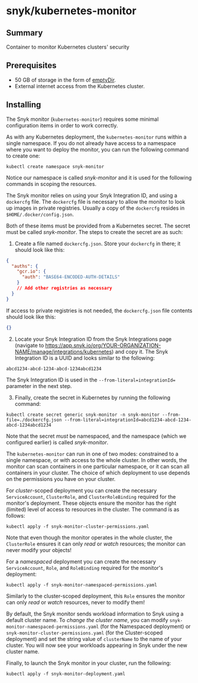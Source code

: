 # snyk/kubernetes-monitor #

## Summary ##

Container to monitor Kubernetes clusters' security

## Prerequisites ##

* 50 GB of storage in the form of [emptyDir](https://kubernetes.io/docs/concepts/storage/volumes/#emptydir).
* External internet access from the Kubernetes cluster.

## Installing ##

The Snyk monitor (`kubernetes-monitor`) requires some minimal configuration items in order to work correctly.

As with any Kubernetes deployment, the `kubernetes-monitor` runs within a single namespace.
If you do not already have access to a namespace where you want to deploy the monitor, you can run the following command to create one:
```shell
kubectl create namespace snyk-monitor
```
Notice our namespace is called _snyk-monitor_ and it is used for the following commands in scoping the resources.


The Snyk monitor relies on using your Snyk Integration ID, and using a `dockercfg` file. The `dockercfg` file is necessary to allow the monitor to look up images in private registries. Usually a copy of the `dockercfg` resides in `$HOME/.docker/config.json`.

Both of these items must be provided from a Kubernetes secret. The secret must be called _snyk-monitor_. The steps to create the secret are as such:

1. Create a file named `dockercfg.json`. Store your `dockercfg` in there; it should look like this:

```json
{
  "auths": {
    "gcr.io": {
      "auth": "BASE64-ENCODED-AUTH-DETAILS"
    }
    // Add other registries as necessary
  }
}
```

If access to private registries is not needed, the `dockercfg.json` file contents should look like this:

```json
{}
```

2. Locate your Snyk Integration ID from the Snyk Integrations page (navigate to https://app.snyk.io/org/YOUR-ORGANIZATION-NAME/manage/integrations/kubernetes) and copy it.
The Snyk Integration ID is a UUID and looks similar to the following:
```
abcd1234-abcd-1234-abcd-1234abcd1234
```
The Snyk Integration ID is used in the `--from-literal=integrationId=` parameter in the next step.

3. Finally, create the secret in Kubernetes by running the following command:
```shell
kubectl create secret generic snyk-monitor -n snyk-monitor --from-file=./dockercfg.json --from-literal=integrationId=abcd1234-abcd-1234-abcd-1234abcd1234
```

Note that the secret _must_ be namespaced, and the namespace (which we configured earlier) is called _snyk-monitor_.


The `kubernetes-monitor` can run in one of two modes: constrained to a single namespace, or with access to the whole cluster.
In other words, the monitor can scan containers in one particular namespace, or it can scan all containers in your cluster.
The choice of which deployment to use depends on the permissions you have on your cluster.

For _cluster_-scoped deployment you can create the necessary `ServiceAccount`, `ClusterRole`, and `ClusterRoleBinding` required for the monitor's deployment.
These objects ensure the monitor has the right (limited) level of access to resources in the cluster. The command is as follows:
```shell
kubectl apply -f snyk-monitor-cluster-permissions.yaml
```
Note that even though the monitor operates in the whole cluster, the `ClusterRole` ensures it can only _read_ or _watch_ resources; the monitor can never modify your objects!

For a _namespaced_ deployment you can create the necessary `ServiceAccount`, `Role`, and `RoleBinding` required for the monitor's deployment:
```shell
kubectl apply -f snyk-monitor-namespaced-permissions.yaml
```
Similarly to the cluster-scoped deployment, this `Role` ensures the monitor can only _read_ or _watch_ resources, never to modify them!

By default, the Snyk monitor sends workload information to Snyk using a default cluster name.
To _change the cluster name_, you can modify `snyk-monitor-namespaced-permissions.yaml` (for the Namespaced deployment) or `snyk-monitor-cluster-permissions.yaml` (for the Cluster-scoped deployment) and set the string value of `clusterName` to the name of your cluster. You will now see your workloads appearing in Snyk under the new cluster name.


Finally, to launch the Snyk monitor in your cluster, run the following:
```shell
kubectl apply -f snyk-monitor-deployment.yaml
```
